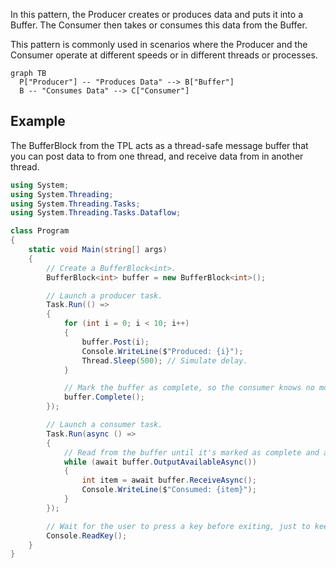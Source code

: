 In this pattern, the Producer creates or produces data and puts it into a Buffer. The Consumer then takes or consumes this data from the Buffer. 

This pattern is commonly used in scenarios where the Producer and the Consumer operate at different speeds or in different threads or processes.

```mermaid
graph TB
  P["Producer"] -- "Produces Data" --> B["Buffer"]
  B -- "Consumes Data" --> C["Consumer"]
```

## Example

The BufferBlock from the TPL acts as a thread-safe message buffer that you can post data to from one thread, and receive data from in another thread.

```csharp
using System;
using System.Threading;
using System.Threading.Tasks;
using System.Threading.Tasks.Dataflow;

class Program
{
    static void Main(string[] args)
    {
        // Create a BufferBlock<int>.
        BufferBlock<int> buffer = new BufferBlock<int>();

        // Launch a producer task.
        Task.Run(() =>
        {
            for (int i = 0; i < 10; i++)
            {
                buffer.Post(i);
                Console.WriteLine($"Produced: {i}");
                Thread.Sleep(500); // Simulate delay.
            }

            // Mark the buffer as complete, so the consumer knows no more items will be posted.
            buffer.Complete();
        });

        // Launch a consumer task.
        Task.Run(async () =>
        {
            // Read from the buffer until it's marked as complete and all items have been read.
            while (await buffer.OutputAvailableAsync())
            {
                int item = await buffer.ReceiveAsync();
                Console.WriteLine($"Consumed: {item}");
            }
        });

        // Wait for the user to press a key before exiting, just to keep the console open.
        Console.ReadKey();
    }
}
```
